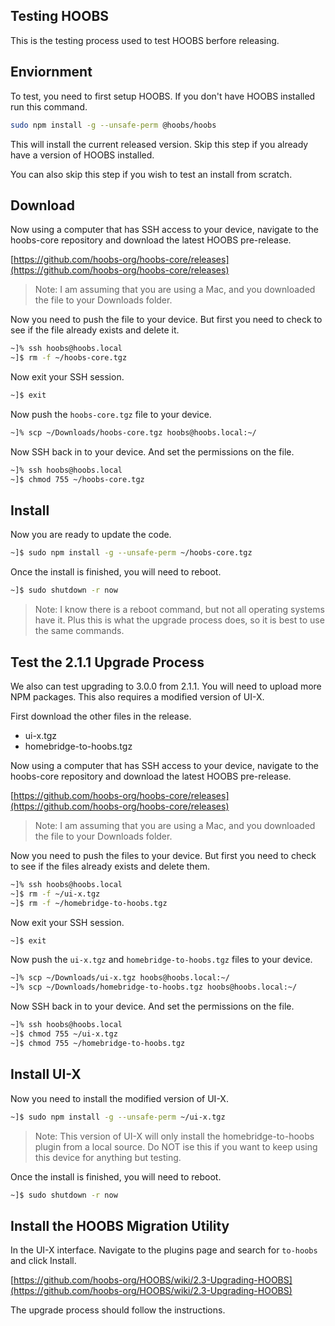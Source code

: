 ## Testing HOOBS
This is the testing process used to test HOOBS berfore releasing.

## Enviornment
To test, you need to first setup HOOBS. If you don't have HOOBS installed run this command.

```bash
sudo npm install -g --unsafe-perm @hoobs/hoobs
```

This will install the current released version. Skip this step if you already have a version of HOOBS installed.

You can also skip this step if you wish to test an install from scratch.

## Download
Now using a computer that has SSH access to your device, navigate to the hoobs-core repository and download the latest HOOBS pre-release.

[https://github.com/hoobs-org/hoobs-core/releases](https://github.com/hoobs-org/hoobs-core/releases)

> Note: I am assuming that you are using a Mac, and you downloaded the file to your Downloads folder.

Now you need to push the file to your device. But first you need to check to see if the file already exists and delete it.

```bash
~]% ssh hoobs@hoobs.local
~]$ rm -f ~/hoobs-core.tgz
```

Now exit your SSH session.

```bash
~]$ exit
```

Now push the `hoobs-core.tgz` file to your device.

```bash
~]% scp ~/Downloads/hoobs-core.tgz hoobs@hoobs.local:~/
```

Now SSH back in to your device. And set the permissions on the file.

```bash
~]% ssh hoobs@hoobs.local
~]$ chmod 755 ~/hoobs-core.tgz
```

## Install
Now you are ready to update the code.

```bash
~]$ sudo npm install -g --unsafe-perm ~/hoobs-core.tgz
```

Once the install is finished, you will need to reboot.

```bash
~]$ sudo shutdown -r now
```

> Note: I know there is a reboot command, but not all operating systems have it. Plus this is what the upgrade process does, so it is best to use the same commands.

## Test the 2.1.1 Upgrade Process
We also can test upgrading to 3.0.0 from 2.1.1. You will need to upload more NPM packages. This also requires a modified version of UI-X.

First download the other files in the release.

* ui-x.tgz
* homebridge-to-hoobs.tgz

Now using a computer that has SSH access to your device, navigate to the hoobs-core repository and download the latest HOOBS pre-release.

[https://github.com/hoobs-org/hoobs-core/releases](https://github.com/hoobs-org/hoobs-core/releases)

> Note: I am assuming that you are using a Mac, and you downloaded the file to your Downloads folder.

Now you need to push the files to your device. But first you need to check to see if the files already exists and delete them.

```bash
~]% ssh hoobs@hoobs.local
~]$ rm -f ~/ui-x.tgz
~]$ rm -f ~/homebridge-to-hoobs.tgz
```

Now exit your SSH session.

```bash
~]$ exit
```

Now push the `ui-x.tgz` and `homebridge-to-hoobs.tgz` files to your device.

```bash
~]% scp ~/Downloads/ui-x.tgz hoobs@hoobs.local:~/
~]% scp ~/Downloads/homebridge-to-hoobs.tgz hoobs@hoobs.local:~/
```

Now SSH back in to your device. And set the permissions on the file.

```bash
~]% ssh hoobs@hoobs.local
~]$ chmod 755 ~/ui-x.tgz
~]$ chmod 755 ~/homebridge-to-hoobs.tgz
```

## Install UI-X
Now you need to install the modified version of UI-X.

```bash
~]$ sudo npm install -g --unsafe-perm ~/ui-x.tgz
```

> Note: This version of UI-X will only install the homebridge-to-hoobs plugin from a local source. Do NOT ise this if you want to keep using this device for anything but testing.

Once the install is finished, you will need to reboot.

```bash
~]$ sudo shutdown -r now
```

## Install the HOOBS Migration Utility
In the UI-X interface. Navigate to the plugins page and search for `to-hoobs` and click Install.

[https://github.com/hoobs-org/HOOBS/wiki/2.3-Upgrading-HOOBS](https://github.com/hoobs-org/HOOBS/wiki/2.3-Upgrading-HOOBS)

The upgrade process should follow the instructions.

